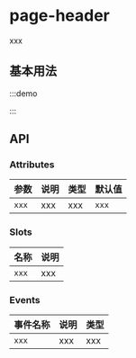 # page-header

xxx

## 基本用法

:::demo



:::

## API

### Attributes

| 参数  | 说明 | 类型 | 默认值 | 
| ----- | ---- | ---- | ------ | 
| `xxx` | xxx  | xxx  | `xxx`  | 

### Slots

| 名称  | 说明 |
| ----- | ---- |
| `xxx` | xxx  |

### Events

| 事件名称 | 说明 | 类型 |
| -------- | ---- | -------- |
| `xxx`    | xxx  | xxx      |
